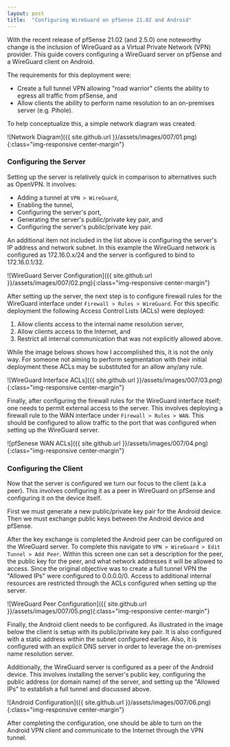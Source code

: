 ```yaml
---
layout: post
title:  "Configuring WireGuard on pfSense 21.02 and Android"
---
```


With the recent release of pfSense 21.02 (and 2.5.0) one noteworthy change is the inclusion of WireGuard as a Virtual Private Network (VPN) provider. This guide covers configuring a WireGuard server on pfSense and a WireGuard client on Android.

The requirements for this deployment were:
* Create a full tunnel VPN allowing "road warrior" clients the ability to egress all traffic from pfSense, and
* Allow clients the ability to perform name resolution to an on-premises server (e.g. Pihole).

To help conceptualize this, a simple network diagram was created.

![Network Diagram]({{ site.github.url }}/assets/images/007/01.png){:class="img-responsive center-margin"}

### Configuring the Server

Setting up the server is relatively quick in comparison to alternatives such as OpenVPN. It involves:
* Adding a tunnel at `VPN > WireGuard`,
* Enabling the tunnel,
* Configuring the server's port,
* Generating the server's public/private key pair, and 
* Configuring the server's public/private key pair.

An additional item not included in the list above is configuring the server's IP address and network subnet. In this example the WireGuard network is configured as 172.16.0.x/24 and the server is configured to bind to 172.16.0.1/32.

![WireGuard Server Configuration]({{ site.github.url }}/assets/images/007/02.png){:class="img-responsive center-margin"}

After setting up the server, the next step is to configure firewall rules for the WireGuard interface under `Firewall > Rules > WireGuard`. For this specific deployment the following Access Control Lists (ACLs) were deployed:
1. Allow clients access to the internal name resolution server,
2. Allow clients access to the Internet, and
3. Restrict all internal communication that was not explicitly allowed above.

While the image belows shows how I accomplished this, it is not the only way. For someone not aiming to perform segmentation with their initial deployment these ACLs may be substituted for an allow any/any rule.

![WireGuard Interface ACLs]({{ site.github.url }}/assets/images/007/03.png){:class="img-responsive center-margin"}

Finally, after configuring the firewall rules for the WireGuard interface itself; one needs to permit external access to the server. This involves deploying a firewall rule to the WAN interface under `Firewall > Rules > WAN`. This should be configured to allow traffic to the port that was configured when setting up the WireGuard server.

![pfSenese WAN ACLs]({{ site.github.url }}/assets/images/007/04.png){:class="img-responsive center-margin"}

### Configuring the Client

Now that the server is configured we turn our focus to the client (a.k.a peer). This involves configuring it as a peer in WireGuard on pfSense and configuring it on the device itself.

First we must generate a new public/private key pair for the Android device. Then we must exchange public keys between the Android device and pfSense.

After the key exchange is completed the Android peer can be configured on the WireGuard server. To complete this navigate to `VPN > WireGuard > Edit Tunnel > Add Peer`. Within this screen one can set a description for the peer, the public key for the peer, and what network addresses it will be allowed to access. Since the original objective was to create a full tunnel VPN the "Allowed IPs" were configured to 0.0.0.0/0. Access to additional internal resources are restricted through the ACLs configured when setting up the server.

![WireGuard Peer Configuration]({{ site.github.url }}/assets/images/007/05.png){:class="img-responsive center-margin"}

Finally, the Android client needs to be configured. As illustrated in the image below the client is setup with its public/private key pair. It is also configured with a static address within the subnet configured earlier. Also, it is configured with an explicit DNS server in order to leverage the on-premises name resolution server.

Additionally, the WireGuard server is configured as a peer of the Android device. This involves installing the server's public key, configuring the public address (or domain name) of the server, and setting up the "Allowed IPs" to establish a full tunnel and discussed above.

![Android Configuration]({{ site.github.url }}/assets/images/007/06.png){:class="img-responsive center-margin"}

After completing the configuration, one should be able to turn on the Android VPN client and communicate to the Internet through the VPN tunnel.